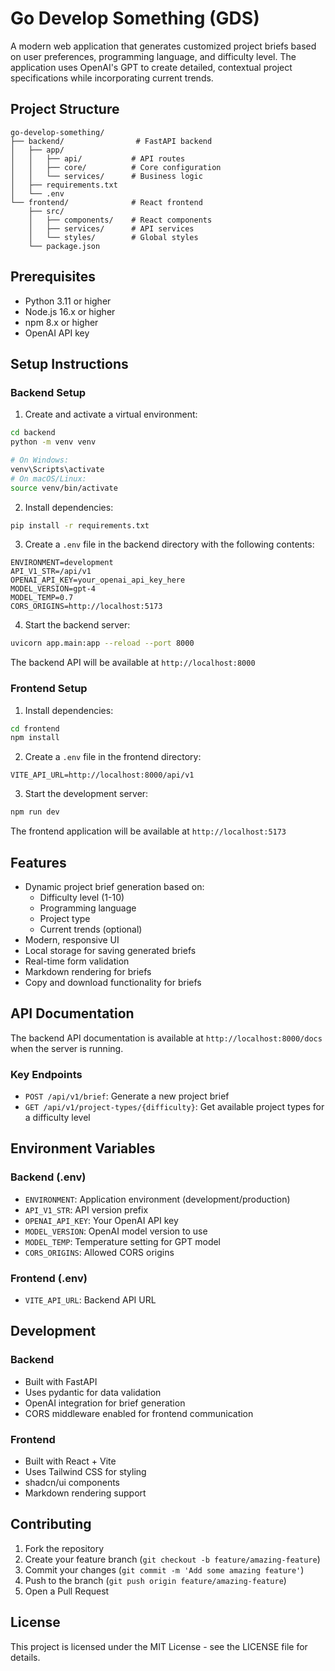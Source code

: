 # Go Develop Something (GDS)

A modern web application that generates customized project briefs based on user preferences, programming language, and difficulty level. The application uses OpenAI's GPT to create detailed, contextual project specifications while incorporating current trends.

## Project Structure

```
go-develop-something/
├── backend/                # FastAPI backend
│   ├── app/
│   │   ├── api/           # API routes
│   │   ├── core/          # Core configuration
│   │   └── services/      # Business logic
│   ├── requirements.txt
│   └── .env
└── frontend/              # React frontend
    ├── src/
    │   ├── components/    # React components
    │   ├── services/      # API services
    │   └── styles/        # Global styles
    └── package.json
```

## Prerequisites

- Python 3.11 or higher
- Node.js 16.x or higher
- npm 8.x or higher
- OpenAI API key

## Setup Instructions

### Backend Setup

1. Create and activate a virtual environment:
```bash
cd backend
python -m venv venv

# On Windows:
venv\Scripts\activate
# On macOS/Linux:
source venv/bin/activate
```

2. Install dependencies:
```bash
pip install -r requirements.txt
```

3. Create a `.env` file in the backend directory with the following contents:
```env
ENVIRONMENT=development
API_V1_STR=/api/v1
OPENAI_API_KEY=your_openai_api_key_here
MODEL_VERSION=gpt-4
MODEL_TEMP=0.7
CORS_ORIGINS=http://localhost:5173
```

4. Start the backend server:
```bash
uvicorn app.main:app --reload --port 8000
```

The backend API will be available at `http://localhost:8000`

### Frontend Setup

1. Install dependencies:
```bash
cd frontend
npm install
```

2. Create a `.env` file in the frontend directory:
```env
VITE_API_URL=http://localhost:8000/api/v1
```

3. Start the development server:
```bash
npm run dev
```

The frontend application will be available at `http://localhost:5173`

## Features

- Dynamic project brief generation based on:
  - Difficulty level (1-10)
  - Programming language
  - Project type
  - Current trends (optional)
- Modern, responsive UI
- Local storage for saving generated briefs
- Real-time form validation
- Markdown rendering for briefs
- Copy and download functionality for briefs

## API Documentation

The backend API documentation is available at `http://localhost:8000/docs` when the server is running.

### Key Endpoints

- `POST /api/v1/brief`: Generate a new project brief
- `GET /api/v1/project-types/{difficulty}`: Get available project types for a difficulty level

## Environment Variables

### Backend (.env)
- `ENVIRONMENT`: Application environment (development/production)
- `API_V1_STR`: API version prefix
- `OPENAI_API_KEY`: Your OpenAI API key
- `MODEL_VERSION`: OpenAI model version to use
- `MODEL_TEMP`: Temperature setting for GPT model
- `CORS_ORIGINS`: Allowed CORS origins

### Frontend (.env)
- `VITE_API_URL`: Backend API URL

## Development

### Backend
- Built with FastAPI
- Uses pydantic for data validation
- OpenAI integration for brief generation
- CORS middleware enabled for frontend communication

### Frontend
- Built with React + Vite
- Uses Tailwind CSS for styling
- shadcn/ui components
- Markdown rendering support

## Contributing

1. Fork the repository
2. Create your feature branch (`git checkout -b feature/amazing-feature`)
3. Commit your changes (`git commit -m 'Add some amazing feature'`)
4. Push to the branch (`git push origin feature/amazing-feature`)
5. Open a Pull Request

## License

This project is licensed under the MIT License - see the LICENSE file for details.
